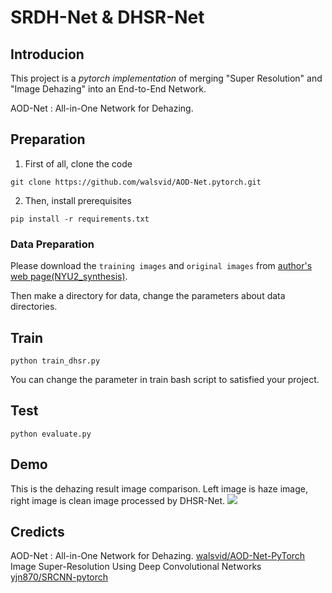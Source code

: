 # SRDH-Net & DHSR-Net

<!-- ![](https://img.shields.io/badge/pytorch-0.4.0-blue.svg) ![](https://img.shields.io/badge/python-3.6.5-brightgreen.svg) -->

## Introducion

This project is a *pytorch implementation* of merging "Super Resolution" and "Image Dehazing" into an End-to-End Network.

AOD-Net : All-in-One Network for Dehazing.

## Preparation
1. First of all, clone the code
```
git clone https://github.com/walsvid/AOD-Net.pytorch.git
```
2. Then, install prerequisites
```
pip install -r requirements.txt
```
### Data Preparation
Please download the `training images` and `original images` from [author's web page(NYU2_synthesis)](https://sites.google.com/site/boyilics/website-builder/project-page).

Then make a directory for data, change the parameters about data directories.
## Train
```
python train_dhsr.py
```
You can change the parameter in train bash script to satisfied your project.
## Test
```
python evaluate.py
```
## Demo
This is the dehazing result image comparison. Left image is haze image, right image is clean image processed by DHSR-Net.
![](samples\20_2.jpg)


## Credicts
AOD-Net : All-in-One Network for Dehazing. [walsvid/AOD-Net-PyTorch](https://github.com/walsvid/AOD-Net.pytorch.git)  
Image Super-Resolution Using Deep Convolutional Networks [yjn870/SRCNN-pytorch](https://github.com/yjn870/SRCNN-pytorch)